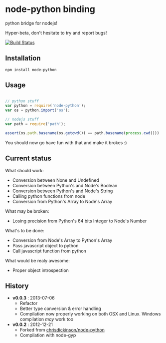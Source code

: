 # node-python binding 

python bridge for nodejs!

Hyper-beta, don't hesitate to try and report bugs!

[![Build Status](https://travis-ci.org/JeanSebTr/node-python.png)](https://travis-ci.org/JeanSebTr/node-python)

## Installation

```npm install node-python```

## Usage

```javascript

// python stuff
var python = require('node-python');
var os = python.import('os');

// nodejs stuff
var path = require('path');

assert(os.path.basename(os.getcwd()) == path.basename(process.cwd()))

```

You should now go have fun with that and make it brokes :)

## Current status

What should work:

* Conversion between None and Undefined
* Conversion between Python's and Node's Boolean
* Conversion between Python's and Node's String
* Calling python functions from node
* Conversion from Python's Array to Node's Array

What may be broken:

* Losing precision from Python's 64 bits Integer to Node's Number

What's to be done:

* Conversion from Node's Array to Python's Array
* Pass javascript object to python
* Call javascript function from python

What would be realy awesome:

* Proper object introspection


## History

* **v0.0.3** : 2013-07-06
  - Refactor
  - Better type conversion & error handling
  - Compilation now properly working on both OSX and Linux. Windows compilation _may_ work too
* **v0.0.2** : 2012-12-21
  - Forked from [chrisdickinson/node-python](https://github.com/chrisdickinson/node-python)
  - Compilation with node-gyp

